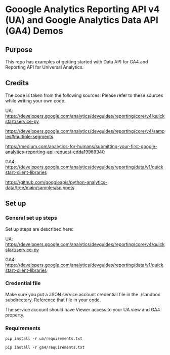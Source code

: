 # Gooogle Analytics Reporting API v4 (UA) and Google Analytics Data API (GA4) Demos

## Purpose
This repo has examples of getting started with Data API for GA4 and Reporting API for Universal Analytics.

## Credits

The code is taken from the following sources. Please refer to these sources while writing your own code. 

UA: 
https://developers.google.com/analytics/devguides/reporting/core/v4/quickstart/service-py

https://developers.google.com/analytics/devguides/reporting/core/v4/samples#multiple-segments

https://medium.com/analytics-for-humans/submitting-your-first-google-analytics-reporting-api-request-cdda19969940 

GA4: 
https://developers.google.com/analytics/devguides/reporting/data/v1/quickstart-client-libraries 

https://github.com/googleapis/python-analytics-data/tree/main/samples/snippets 

## Set up

### General set up steps

Set up steps are described here:

UA: 
https://developers.google.com/analytics/devguides/reporting/core/v4/quickstart/service-py

GA4: 
https://developers.google.com/analytics/devguides/reporting/data/v1/quickstart-client-libraries

### Credential file
Make sure you put a JSON service account credential file in the ./sandbox subdirectory. Reference that file in your code.

The service account should have Viewer access to your UA view and GA4 property. 

### Requirements
```
pip install -r ua/requirements.txt

pip install -r ga4/requirements.txt
```
